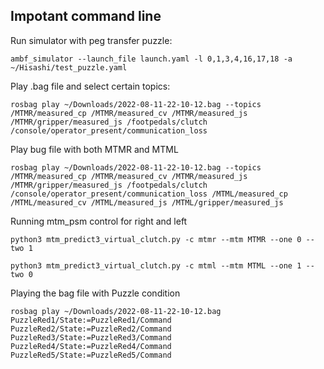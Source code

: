 ## Impotant command line
Run simulator with peg transfer puzzle:

```
ambf_simulator --launch_file launch.yaml -l 0,1,3,4,16,17,18 -a ~/Hisashi/test_puzzle.yaml 
```



Play .bag file and select certain topics:

```
rosbag play ~/Downloads/2022-08-11-22-10-12.bag --topics /MTMR/measured_cp /MTMR/measured_cv /MTMR/measured_js /MTMR/gripper/measured_js /footpedals/clutch /console/operator_present/communication_loss
```

Play bug file with both MTMR and MTML
```
rosbag play ~/Downloads/2022-08-11-22-10-12.bag --topics /MTMR/measured_cp /MTMR/measured_cv /MTMR/measured_js /MTMR/gripper/measured_js /footpedals/clutch /console/operator_present/communication_loss /MTML/measured_cp /MTML/measured_cv /MTML/measured_js /MTML/gripper/measured_js
```

Running mtm_psm control for right and left

```
python3 mtm_predict3_virtual_clutch.py -c mtmr --mtm MTMR --one 0 --two 1

python3 mtm_predict3_virtual_clutch.py -c mtml --mtm MTML --one 1 --two 0

```


Playing the bag file with Puzzle condition

```
rosbag play ~/Downloads/2022-08-11-22-10-12.bag PuzzleRed1/State:=PuzzleRed1/Command PuzzleRed2/State:=PuzzleRed2/Command PuzzleRed3/State:=PuzzleRed3/Command PuzzleRed4/State:=PuzzleRed4/Command PuzzleRed5/State:=PuzzleRed5/Command

```
